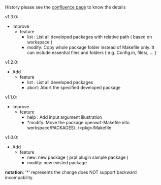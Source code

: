 History
please see the [confluence
page](https://arc-conf.arcadyan.com.tw/pages/viewpage.action?spaceKey=TERRYYU&title=Orange+-+openwrt-devtool) to know
the details

v1.3.0:
- Improve
    - feature
        - list  : List all developed packages with relative path ( based on workspace )
        - modify: Copy whole package folder instead of Makefile only. 
                  It can include essential files and folders ( e.g. Config.in, files/, ... )

v1.2.0:
- Add
    - feature
        - list : List all developed packages
        - abort: Abort the specified developed package

v1.1.0:
- Improve
    - feature
        - help  : Add input argument illustration
        - \*modify: Move the package openwrt-Makefile into workspace/PACKAGES/../\<pkg\>/Makefile 

v1.0.0:
- Add
    - feature
        - new:    new package ( prpl plugin sample package )
        - modify: new existed package

**notation**: '\*' represents the change does NOT support backward incompability.
